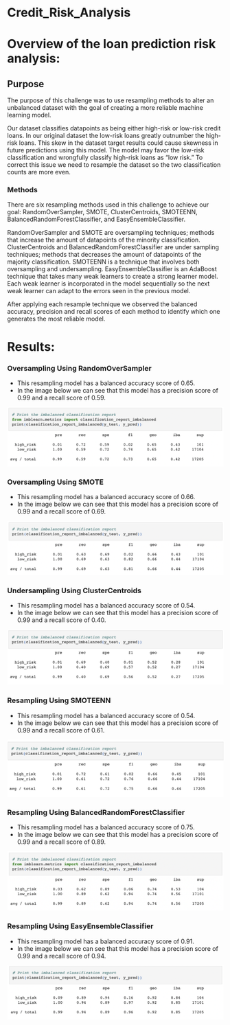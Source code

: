 # Credit_Risk_Analysis

# Overview of the loan prediction risk analysis:
## Purpose
The purpose of this challenge was to use resampling methods to alter an unbalanced dataset with the goal of creating a more reliable machine learning model. 

Our dataset classifies datapoints as being either high-risk or low-risk credit loans. In our original dataset the low-risk loans greatly outnumber the high-risk loans. This skew in the dataset target results could cause skewness in future predictions using this model. The model may favor the low-risk classification and wrongfully classify high-risk loans as “low risk.” To correct this issue we need to resample the dataset so the two classification counts are more even. 


### Methods 
There are six resampling methods used in this challenge to achieve our goal: RandomOverSampler, SMOTE, ClusterCentroids, SMOTEENN, BalancedRandomForestClassifier, and EasyEnsembleClassifier.

RandomOverSampler and SMOTE are oversampling techniques; methods that increase the amount of datapoints of the minority classification. 
ClusterCentroids and BalancedRandomForestClassifier are under sampling techniques; methods that decreases the amount of datapoints of the majority classification. 
SMOTEENN is a technique that involves both oversampling and undersampling.
EasyEnsembleClassifier is an AdaBoost technique that takes many weak learners to create a strong learner model. Each weak learner is incorporated in the model sequentially so the next weak learner can adapt to the errors seen in the previous model.

After applying each resample technique we observed the balanced accuracy, precision and recall scores of each method to identify which one generates the most reliable model. 

# Results:

### Oversampling Using RandomOverSampler
* This resampling model has a balanced accuracy score of 0.65.
* In the image below we can see that this model has a precision score of 0.99 and a recall score of 0.59.

![RandomOverSampler_results.png](Resources/RandomOverSampler_results.png)


### Oversampling Using SMOTE
* This resampling model has a balanced accuracy score of 0.66.
* In the image below we can see that this model has a precision score of 0.99 and a recall score of 0.69.

![SMOTE_results.png](Resources/SMOTE_results.png)


### Undersampling Using ClusterCentroids 
* This resampling model has a balanced accuracy score of 0.54.
* In the image below we can see that this model has a precision score of 0.99 and a recall score of 0.40.

![ClusterCentroids_results.png](Resources/ClusterCentroids_results.png)


### Resampling Using SMOTEENN
* This resampling model has a balanced accuracy score of 0.54.
* In the image below we can see that this model has a precision score of 0.99 and a recall score of 0.61.

![SMOTEENN_results.png](Resources/SMOTEENN_results.png)


### Resampling Using BalancedRandomForestClassifier
* This resampling model has a balanced accuracy score of 0.75.
* In the image below we can see that this model has a precision score of 0.99 and a recall score of 0.89.

![BalancedRandomForestClassifier_results.png](Resources/BalancedRandomForestClassifier_results.png)


### Resampling Using EasyEnsembleClassifier
* This resampling model has a balanced accuracy score of 0.91.
* In the image below we can see that this model has a precision score of 0.99 and a recall score of 0.94.

![EasyEnsembleClassifier_results.png](Resources/EasyEnsembleClassifier_results.png)
